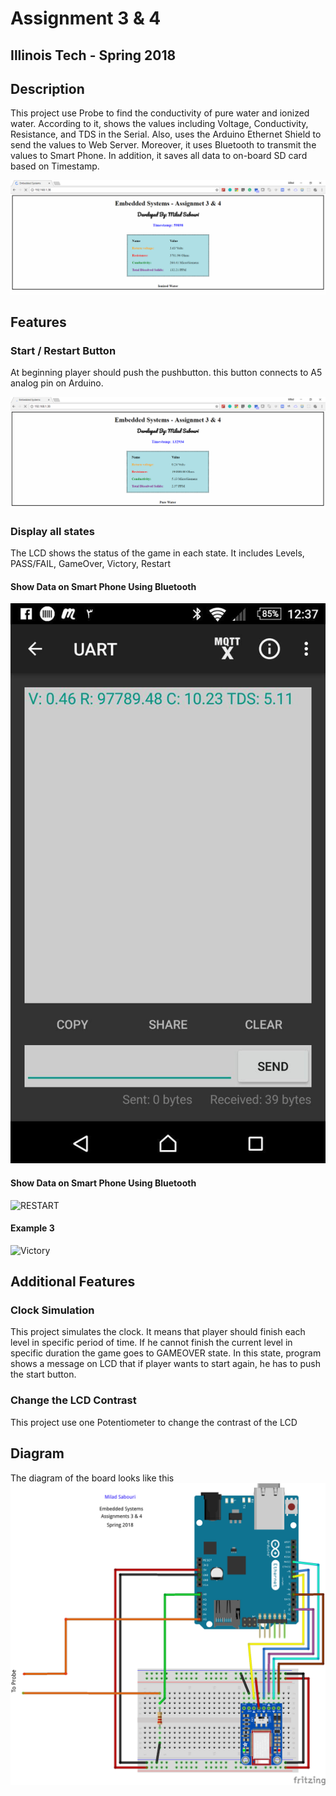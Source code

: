 # Assignment 3 & 4
## Illinois Tech - Spring 2018

## Description
This project use Probe to find the conductivity of pure water and ionized water. According to it, shows the values including Voltage, Conductivity, Resistance, and TDS in the Serial. Also, uses the Arduino Ethernet Shield to send the values to Web Server. Moreover, it uses Bluetooth to transmit the values to Smart Phone. In addition, it saves all data to on-board SD card based on Timestamp.  

![First](images/i.png "Ionized Water")
## Features

### Start / Restart Button
At beginning player should push the pushbutton. this button connects to A5 analog pin on Arduino.

![Second](images/p.png "Pure Water")

### Display all states
The LCD shows the status of the game in each state. It includes Levels, PASS/FAIL, GameOver, Victory, Restart

#### Show Data on Smart Phone Using Bluetooth
![Third](images/blu.jpg "PASS")

#### Show Data on Smart Phone Using Bluetooth
![RESTART](images/4.JPG "RESTART")

#### Example 3
![Victory](images/5.JPG "Victory")

## Additional Features

### Clock Simulation
This project simulates the clock. It means that player should finish each level in specific period of time. If he cannot finish the current level in specific duration the game goes to GAMEOVER state. In this state, program shows a message on LCD that if player wants to start again, he has to push the start button.

### Change the LCD Contrast
This project use one Potentiometer to change the contrast of the LCD

## Diagram
The diagram of the board looks like this
![Diagram](images/diagram.png "Diagram")
